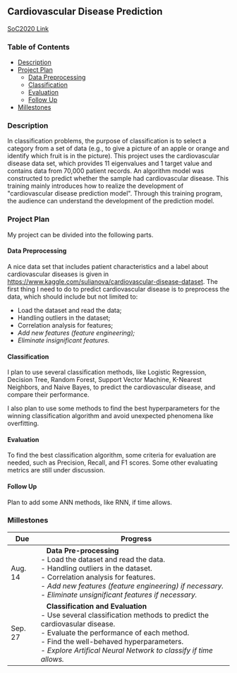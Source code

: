 ## Cardiovascular Disease Prediction

[SoC2020 Link](https://code.ihub.org.cn/projects/1360)

### Table of Contents

- [Description](#description)
- [Project Plan](#project-plan)
  * [Data Preprocessing](#data-preprocessing)
  * [Classification](#classification)
  * [Evaluation](#evaluation)
  * [Follow Up](#follow-up)
- [Millestones](#millestones)

### Description

In classification problems, the purpose of classification is to select a category from a set of data (e.g., to give a picture of an apple or orange and identify which fruit is in the picture). This project uses the cardiovascular disease data set, which provides 11 eigenvalues and 1 target value and contains data from 70,000 patient records. An algorithm model was constructed to predict whether the sample had cardiovascular disease. This training mainly introduces how to realize the development of "cardiovascular disease prediction model". Through this training program, the audience can understand the development of the prediction model.

### Project Plan

My project can be divided into the following parts.

#### Data Preprocessing

A nice data set that includes patient characteristics and a label about cardiovascular diseases is given in https://www.kaggle.com/sulianova/cardiovascular-disease-dataset. The first thing I need to do to predict cardiovascular disease is to preprocess the data, which should include but not limited to:

- Load the dataset and read the data;
- Handling outliers in the dataset;
- Correlation analysis for features;
- *Add new features (feature engineering);*
- *Eliminate insignificant features.*

#### Classification

I plan to use several classification methods, like Logistic Regression, Decision Tree, Random Forest, Support Vector Machine, K-Nearest Neighbors, and Naive Bayes, to predict the cardiovascular disease, and compare their performance.

I also plan to use some methods to find the best hyperparameters for the winning classification algorithm and avoid unexpected phenomena like overfitting.

#### Evaluation

To find the best classification algorithm, some criteria for evaluation are needed, such as Precision, Recall, and F1 scores. Some other evaluating metrics are still under discussion.

#### Follow Up

Plan to add some ANN methods, like RNN, if time allows.

### Millestones

| Due            | &nbsp;&nbsp;&nbsp;Progress                                   |
| ------------------ | ------------------------------------------------------------ |
| Aug. 14  | &nbsp;&nbsp;&nbsp;**Data Pre-processing**<br />-  Load the dataset and read the data.<br />-  Handling outliers in the dataset.<br />-  Correlation analysis for features.<br />-  *Add new features (feature engineering) if necessary.*<br />-  *Eliminate unsignificant features if necessary.* |
| Sep. 27 | &nbsp;&nbsp;&nbsp;**Classification and Evaluation**<br />-  Use several classification methods to predict the cardiovasular disease.<br />-  Evaluate the performance of each method.<br />-  Find the well-behaved hyperparameters.<br />-  *Explore Artifical Neural Network to classify if time allows.* |